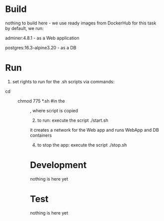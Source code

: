 # Build 

 nothing to build here - we use ready images from DockerHub for this task
 by default, we run: 
 
 adminer:4.8.1 - as a Web application
 
 postgres:16.3-alpine3.20 - as a DB

# Run

 1. set rights to run for the .sh scripts via commands:

 cd <dir>
 chmod 775 *.sh #in the <dir>, where script is copied

 2. to run: execute the script 
 ./start.sh

 it creates a network for the Web app and runs WebApp and DB containers
 
 4. to stop the app:
execute the script 
 ./stop.sh

# Development

nothing is here yet

# Test

nothing is here yet
